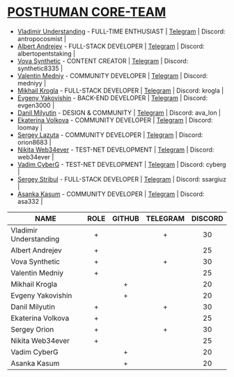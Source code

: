 # [POSTHUMAN CORE-TEAM](https://posthuman.digital/#rec643937348)

- [Vladimir Understanding](https://github.com/Antropocosmist) - FULL-TIME ENTHUSIAST | [Telegram](https://t.me/antropocosmist) | Discord: antropocosmist |
- [Albert Andrejev](https://github.com/albertandrejev) - FULL-STACK DEVELOPER        | [Telegram](https://t.me/Albert_OpenTech) | Discord: albertopentstaking |
- [Vova Synthetic](https://github.com/SyntheticV) - CONTENT CREATOR                  | [Telegram](https://t.me/synth_etic) | Discord: synthetic8335 |
- [Valentin Medniy](https://github.com/Medniyy) - COMMUNITY DEVELOPER                | [Telegram](https://t.me/privetandreynugdejeti) | Discord: medniyy |
- [Mikhail Krogla](https://github.com/krogla) - FULL-STACK DEVELOPER                 | [Telegram](https://t.me/krogla) | Discord: krogla |
- [Evgeny Yakovishin](https://github.com/evgen3000) - BACK-END DEVELOPER             | [Telegram](https://t.me/lhavebeen) | Discord: evgen3000 |
- [Danil Milyutin](https://github.com/avallonn) - DESIGN & COMMUNITY                 | [Telegram](https://t.me/ava_lonnn) | Discord: ava_lon |
- [Ekaterina Volkova](https://github.com/loomay) - COMMUNITY DEVELOPER               | [Telegram](https://t.me/loomayy) | Discord: loomay |
- [Sergey Lazuta](https://github.com/orion-s-s) - COMMUNITY DEVELOPER                | [Telegram](https://t.me/s_orion) | Discord: orion8683 |
- [Nikita Web34ever](https://github.com/web3validator) - TEST-NET DEVELOPMENT        | [Telegram](https://t.me/web34ever) | Discord: web34ever |
- [Vadim CyberG](https://github.com/Vgk88) - TEST-NET DEVELOPMENT                    | [Telegram](https://t.me/cryptoq11) | Discord: cyberg |
- [Sergey Stribul](https://github.com/stribulsergey) - FULL-STACK DEVELOPER          | [Telegram](https://t.me/ssargiuz) | Discord: ssargiuz |
- [Asanka Kasum](https://twitter.com/AsankaKasum) - COMMUNITY DEVELOPER              | [Telegram](https://t.me/Asa332) | Discord: asa332 |

|           NAME         | ROLE | GITHUB | TELEGRAM | DISCORD |
|------------------------|:-----------------:|:----------------------:|:----:|:------:|
| Vladimir Understanding |         +         |                        |  +   |   30   |
| Albert Andrejev        |         +         |                        |      |   25   |
| Vova Synthetic         |         +         |                        |  +   |   30   |
| Valentin Medniy        |         +         |                        |      |   25   |
| Mikhail Krogla         |                   |           +            |      |   20   |
| Evgeny Yakovishin      |                   |           +            |      |   20   |
| Danil Milyutin         |         +         |                        |  +   |   30   |
| Ekaterina Volkova      |         +         |                        |      |   25   |
| Sergey Orion           |         +         |                        |  +   |   30   |
| Nikita Web34ever       |         +         |                        |      |   25   |
| Vadim CyberG           |                   |           +            |      |   20   |
| Asanka Kasum           |                   |           +            |      |   20   |
